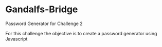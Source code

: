 # Gandalfs-Bridge
Password Generator for Challenge 2

For this challenge the objective is to create a password generator using Javascript

